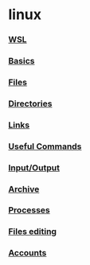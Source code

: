 # linux

### [WSL](wsl/readme.md)
### [Basics](terminal-basics/readme.md)
### [Files](terminal-files/readme.md)
### [Directories](terminal-directories/readme.md)
### [Links](terminal-links/readme.md)
### [Useful Commands](terminal-useful-commands/readme.md)
### [Input/Output](terminal-input-output/readme.md)
### [Archive](terminal-archiving/readme.md)
### [Processes](terminal-processes/readme.md)
### [Files editing](terminal-files-editing/readme.md)
### [Accounts](terminal-accounts/readme.md)